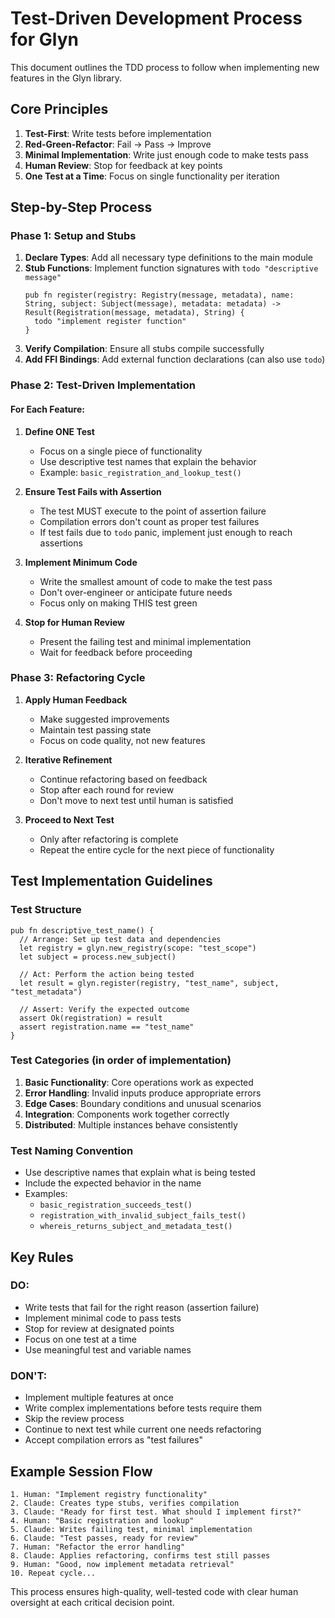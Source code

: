 # Test-Driven Development Process for Glyn

This document outlines the TDD process to follow when implementing new features in the Glyn library.

## Core Principles

1. **Test-First**: Write tests before implementation
2. **Red-Green-Refactor**: Fail → Pass → Improve
3. **Minimal Implementation**: Write just enough code to make tests pass
4. **Human Review**: Stop for feedback at key points
5. **One Test at a Time**: Focus on single functionality per iteration

## Step-by-Step Process

### Phase 1: Setup and Stubs

1. **Declare Types**: Add all necessary type definitions to the main module
2. **Stub Functions**: Implement function signatures with `todo "descriptive message"`
   ```gleam
   pub fn register(registry: Registry(message, metadata), name: String, subject: Subject(message), metadata: metadata) -> Result(Registration(message, metadata), String) {
     todo "implement register function"
   }
   ```
3. **Verify Compilation**: Ensure all stubs compile successfully
4. **Add FFI Bindings**: Add external function declarations (can also use `todo`)

### Phase 2: Test-Driven Implementation

#### For Each Feature:

1. **Define ONE Test**
   - Focus on a single piece of functionality
   - Use descriptive test names that explain the behavior
   - Example: `basic_registration_and_lookup_test()`

2. **Ensure Test Fails with Assertion**
   - The test MUST execute to the point of assertion failure
   - Compilation errors don't count as proper test failures
   - If test fails due to `todo` panic, implement just enough to reach assertions

3. **Implement Minimum Code**
   - Write the smallest amount of code to make the test pass
   - Don't over-engineer or anticipate future needs
   - Focus only on making THIS test green

4. **Stop for Human Review**
   - Present the failing test and minimal implementation
   - Wait for feedback before proceeding

### Phase 3: Refactoring Cycle

1. **Apply Human Feedback**
   - Make suggested improvements
   - Maintain test passing state
   - Focus on code quality, not new features

2. **Iterative Refinement**
   - Continue refactoring based on feedback
   - Stop after each round for review
   - Don't move to next test until human is satisfied

3. **Proceed to Next Test**
   - Only after refactoring is complete
   - Repeat the entire cycle for the next piece of functionality

## Test Implementation Guidelines

### Test Structure
```gleam
pub fn descriptive_test_name() {
  // Arrange: Set up test data and dependencies
  let registry = glyn.new_registry(scope: "test_scope")
  let subject = process.new_subject()
  
  // Act: Perform the action being tested
  let result = glyn.register(registry, "test_name", subject, "test_metadata")
  
  // Assert: Verify the expected outcome
  assert Ok(registration) = result
  assert registration.name == "test_name"
}
```

### Test Categories (in order of implementation)
1. **Basic Functionality**: Core operations work as expected
2. **Error Handling**: Invalid inputs produce appropriate errors
3. **Edge Cases**: Boundary conditions and unusual scenarios
4. **Integration**: Components work together correctly
5. **Distributed**: Multiple instances behave consistently

### Test Naming Convention
- Use descriptive names that explain what is being tested
- Include the expected behavior in the name
- Examples:
  - `basic_registration_succeeds_test()`
  - `registration_with_invalid_subject_fails_test()`
  - `whereis_returns_subject_and_metadata_test()`

## Key Rules

### DO:
- Write tests that fail for the right reason (assertion failure)
- Implement minimal code to pass tests
- Stop for review at designated points
- Focus on one test at a time
- Use meaningful test and variable names

### DON'T:
- Implement multiple features at once
- Write complex implementations before tests require them
- Skip the review process
- Continue to next test while current one needs refactoring
- Accept compilation errors as "test failures"

## Example Session Flow

```
1. Human: "Implement registry functionality"
2. Claude: Creates type stubs, verifies compilation
3. Claude: "Ready for first test. What should I implement first?"
4. Human: "Basic registration and lookup"
5. Claude: Writes failing test, minimal implementation
6. Claude: "Test passes, ready for review"
7. Human: "Refactor the error handling"
8. Claude: Applies refactoring, confirms test still passes
9. Human: "Good, now implement metadata retrieval"
10. Repeat cycle...
```

This process ensures high-quality, well-tested code with clear human oversight at each critical decision point.